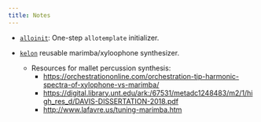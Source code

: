 ```yaml
---
title: Notes
---
```


- [`alloinit`](alloinit.md): One-step `allotemplate` initializer.

- [`kelon`](https://github.com/allolib-s22/lab02-ethwu/tree/marimba) reusable marimba/xyloophone synthesizer.
  - Resources for mallet percussion synthesis:
    - https://orchestrationonline.com/orchestration-tip-harmonic-spectra-of-xylophone-vs-marimba/
    - https://digital.library.unt.edu/ark:/67531/metadc1248483/m2/1/high_res_d/DAVIS-DISSERTATION-2018.pdf
    - http://www.lafavre.us/tuning-marimba.htm


